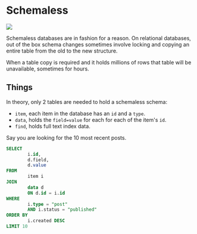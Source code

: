 <!-- tags: databases -->
<!-- hidden: true -->

# Schemaless

<!-- START TAGS -->
[<img src="https://img.shields.io/badge/Tag-databases-brightgreen">](/tags/databases)
<!-- END TAGS -->

Schemaless databases are in fashion for a reason. On relational
databases, out of the box schema changes sometimes involve locking and
copying an entire table from the old to the new structure.

When a table copy is required and it holds millions of rows that table
will be unavailable, sometimes for hours.


## Things

In theory, only 2 tables are needed to hold a schemaless schema:

- `item`, each item in the database has an `id` and a `type`.
- `data`, holds the `field=value` for each for each of the item's `id`.
- `find`, holds full text index data.

Say you are looking for the 10 most recent posts.

```sql
SELECT
        i.id,
        d.field,
        d.value
FROM
        item i
JOIN
        data d
        ON d.id = i.id
WHERE
        i.type = "post"
        AND i.status = "published"
ORDER BY
        i.created DESC
LIMIT 10
```

